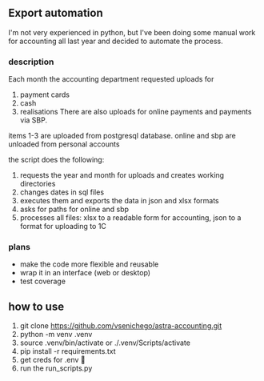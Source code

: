 ## Export automation
I'm not very experienced in python, but I've been doing some manual work for accounting all last year and decided to automate the process. 

### description
Each month the accounting department requested uploads for
1. payment cards
2. cash
3. realisations
There are also uploads for online payments and payments via SBP.

items 1-3 are uploaded from postgresql database.
online and sbp are unloaded from personal accounts

the script does the following:
1. requests the year and month for uploads and creates working directories
3. changes dates in sql files 
4. executes them and exports the data in json and xlsx formats
5. asks for paths for online and sbp
6. processes all files: xlsx to a readable form for accounting,
json to a format for uploading to 1C

### plans
- make the code more flexible and reusable
- wrap it in an interface (web or desktop)
- test coverage

## how to use
1. git clone https://github.com/vsenichego/astra-accounting.git
2. python -m venv .venv
3. source .venv/bin/activate or ./.venv/Scripts/activate
4. pip install -r requirements.txt
5. get creds for .env 🙂
6. run the run_scripts.py